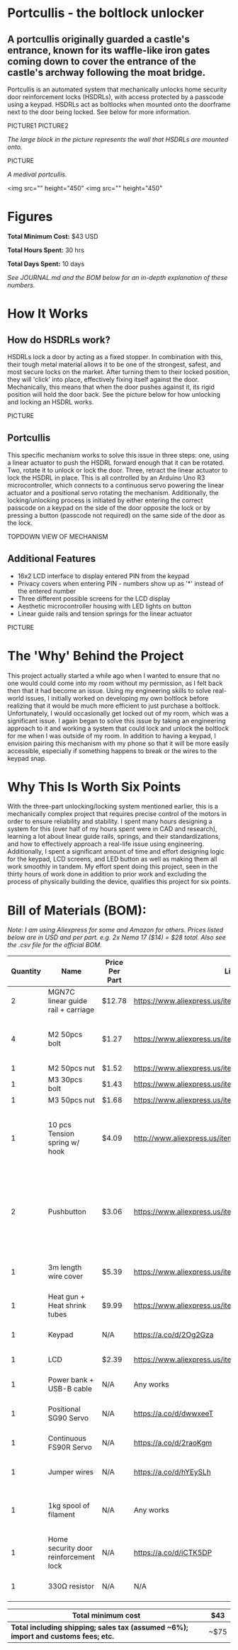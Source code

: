 # Portcullis - the boltlock unlocker

A portcullis originally guarded a castle's entrance, known for its waffle-like iron gates coming down to cover the entrance of the castle's archway following the moat bridge.
-

Portcullis is an automated system that mechanically unlocks home security door reinforcement locks (HSDRLs), with access protected by a passcode using a keypad. HSDRLs act as boltlocks when mounted onto the doorframe next to the door being locked. See below for more information.

PICTURE1
PICTURE2

*The large block in the picture represents the wall that HSDRLs are mounted onto.*

PICTURE

*A medival portcullis.*

<img src="" height="450"
<img src="" height="450"


# Figures

**Total Minimum Cost:** $43 USD

**Total Hours Spent:** 30 hrs

**Total Days Spent:** 10 days

*See JOURNAL.md and the BOM below for an in-depth explanation of these numbers.*


# How It Works

How do HSDRLs work?
-

HSDRLs lock a door by acting as a fixed stopper. In combination with this, their tough metal material allows it to be one of the strongest, safest, and most secure locks on the market. After turning them to their locked position, they will 'click' into place, effectively fixing itself against the door. Mechanically, this means that when the door pushes against it, its rigid position will hold the door back. See the picture below for how unlocking and locking an HSDRL works.

PICTURE

Portcullis
-

This specific mechanism works to solve this issue in three steps: one, using a linear actuator to push the HSDRL forward enough that it can be rotated. Two, rotate it to unlock or lock the door. Three, retract the linear actuator to lock the HSDRL in place. This is all controlled by an Arduino Uno R3 microcontroller, which connects to a continuous servo powering the linear actuator and a positional servo rotating the mechanism. Additionally, the locking/unlocking process is initiated by either entering the correct passcode on a keypad on the side of the door opposite the lock or by pressing a button (passcode not required) on the same side of the door as the lock.

TOPDOWN VIEW OF MECHANISM

Additional Features
-

- 16x2 LCD interface to display entered PIN from the keypad
- Privacy covers when entering PIN - numbers show up as '*' instead of the entered number
- Three different possible screens for the LCD display
- Aesthetic microcontroller housing with LED lights on button
- Linear guide rails and tension springs for the linear actuator

PICTURE


# The 'Why' Behind the Project

This project actually started a while ago when I wanted to ensure that no one would could come into my room without my permission, as I felt back then that it had become an issue. Using my engineering skills to solve real-world issues, I initially worked on developing my own boltlock before realizing that it would be much more efficient to just purchase a boltlock. Unfortunately, I would occasionally get locked out of my room, which was a significant issue. I again began to solve this issue by taking an engineering approach to it and working a system that could lock and unlock the boltlock for me when I was outside of my room. In addition to having a keypad, I envision pairing this mechanism with my phone so that it will be more easily accessible, especially if something happens to break or the wires to the keypad snap.


# Why This Is Worth Six Points

With the three-part unlocking/locking system mentioned earlier, this is a mechanically complex project that requires precise control of the motors in order to ensure reliability and stability. I spent many hours designing a system for this (over half of my hours spent were in CAD and research), learning a lot about linear guide rails, springs, and their standardizations, and how to effectively approach a real-life issue using engineering. Additionally, I spent a significant amount of time and effort designing logic for the keypad, LCD screens, and LED button as well as making them all work smoothly in tandem. My effort spent doing this project, seen in the thirty hours of work done in addition to prior work and excluding the process of physically building the device, qualifies this project for six points.


# Bill of Materials (BOM):

*Note: I am using Aliexpress for some and Amazon for others. Prices listed below are in USD and per part. e.g. 2x Nema 17 ($14) = $28 total. Also see the .csv file for the official BOM.*

| Quantity | Name | Price Per Part | Link | Notes |
|---|---|---|---|---|
| 2 | MGN7C linear guide rail + carriage | $12.78 | https://www.aliexpress.us/item/3256804722090559.html | 150mm length |
| 4 | M2 50pcs bolt | $1.27 | https://www.aliexpress.us/item/2255799955713291.html | 4mm, 6mm, 8mm, 10mm lengths |
| 1 | M2 50pcs nut | $1.52 | https://www.aliexpress.us/item/3256807407546447.html |  |
| 1 | M3 30pcs bolt | $1.43 | https://www.aliexpress.us/item/2255799955713291.html | 6mm length |
| 1 | M3 50pcs nut | $1.68 | https://www.aliexpress.us/item/3256807407546447.html |  |
| 1 | 10 pcs Tension spring w/ hook | $4.09 | http://www.aliexpress.us/item/3256805190632211.html | 50mm length, 0.3mm wire diameter, 5mm outer diameter |
| 2 | Pushbutton | $3.06 | https://www.aliexpress.us/item/3256807837994773.html | Red color (NOT with the power symbol), 3-6V, 19mm size, momentary type |
| 1 | 3m length wire cover | $5.39 | https://www.aliexpress.us/item/3256808858896776.html | A-White (A-type, white and red color) |
| 1 | Heat gun + Heat shrink tubes | $9.99 | https://www.aliexpress.us/item/3256807579039319.html | 1060 pcs, 110V US plug |
| 1 | Keypad | N/A | https://a.co/d/2Og2Gza | Already have this (no price). |
| 1 | LCD | $2.39 | https://www.aliexpress.us/item/3256806852105736.html | I2C LCD Green |
| 1 | Power bank + USB-B cable | N/A | Any works | Already have this (no price). |
| 1 | Positional SG90 Servo | N/A | https://a.co/d/dwwxeeT | Already have this (no price). |
| 1 | Continuous FS90R Servo | N/A | https://a.co/d/2raoKgm | Already have this (no price). |
| 1 | Jumper wires | N/A | https://a.co/d/hYEySLh | Already have this (no price). |
| 1 | 1kg spool of filament | N/A | Any works | Any color, any type. Already have this (no price). |
| 1 | Home security door reinforcement lock | N/A | https://a.co/d/iCTK5DP | Already have this (no price). |
| 1 | 330Ω resistor | N/A | N/A | Already have this (no price). |

| **Total minimum cost** | $43 |
| --------------------------------------------------- | ---- |
| **Total including shipping; sales tax (assumed ~6%); import and customs fees; etc.** | ~$75 |